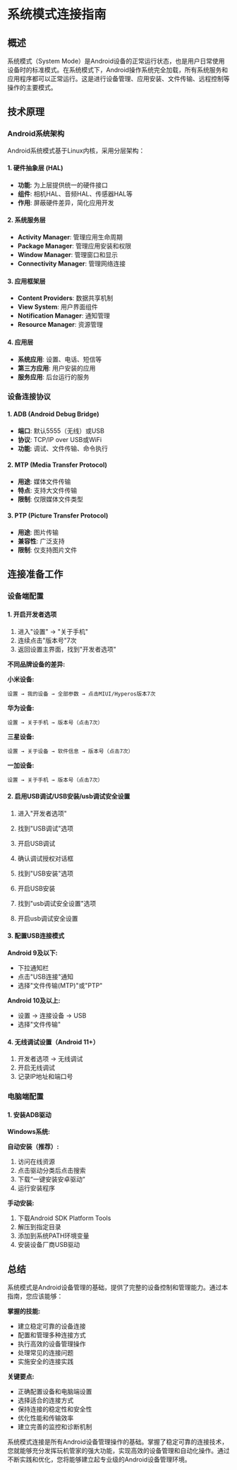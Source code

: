 # 系统模式连接指南

## 概述

系统模式（System Mode）是Android设备的正常运行状态，也是用户日常使用设备时的标准模式。在系统模式下，Android操作系统完全加载，所有系统服务和应用程序都可以正常运行。这是进行设备管理、应用安装、文件传输、远程控制等操作的主要模式。

## 技术原理

### Android系统架构

Android系统模式基于Linux内核，采用分层架构：

#### 1. 硬件抽象层 (HAL)
- **功能**: 为上层提供统一的硬件接口
- **组件**: 相机HAL、音频HAL、传感器HAL等
- **作用**: 屏蔽硬件差异，简化应用开发

#### 2. 系统服务层
- **Activity Manager**: 管理应用生命周期
- **Package Manager**: 管理应用安装和权限
- **Window Manager**: 管理窗口和显示
- **Connectivity Manager**: 管理网络连接

#### 3. 应用框架层
- **Content Providers**: 数据共享机制
- **View System**: 用户界面组件
- **Notification Manager**: 通知管理
- **Resource Manager**: 资源管理

#### 4. 应用层
- **系统应用**: 设置、电话、短信等
- **第三方应用**: 用户安装的应用
- **服务应用**: 后台运行的服务

### 设备连接协议

#### 1. ADB (Android Debug Bridge)
- **端口**: 默认5555（无线）或USB
- **协议**: TCP/IP over USB或WiFi
- **功能**: 调试、文件传输、命令执行

#### 2. MTP (Media Transfer Protocol)
- **用途**: 媒体文件传输
- **特点**: 支持大文件传输
- **限制**: 仅限媒体文件类型

#### 3. PTP (Picture Transfer Protocol)
- **用途**: 图片传输
- **兼容性**: 广泛支持
- **限制**: 仅支持图片文件

## 连接准备工作

### 设备端配置

#### 1. 开启开发者选项

1. 进入"设置" → "关于手机"
2. 连续点击"版本号"7次
3. 返回设置主界面，找到"开发者选项"

**不同品牌设备的差异:**

**小米设备:**
```
设置 → 我的设备 → 全部参数 → 点击MIUI/Hyperos版本7次
```

**华为设备:**
```
设置 → 关于手机 → 版本号（点击7次）
```

**三星设备:**
```
设置 → 关于设备 → 软件信息 → 版本号（点击7次）
```

**一加设备:**
```
设置 → 关于手机 → 版本号（点击7次）
```

#### 2. 启用USB调试/USB安装/usb调试安全设置

1. 进入"开发者选项"
2. 找到"USB调试"选项
3. 开启USB调试
4. 确认调试授权对话框

5. 找到"USB安装"选项
6. 开启USB安装
7. 找到"usb调试安全设置"选项
8. 开启usb调试安全设置

#### 3. 配置USB连接模式

**Android 9及以下:**
- 下拉通知栏
- 点击"USB连接"通知
- 选择"文件传输(MTP)"或"PTP"

**Android 10及以上:**
- 设置 → 连接设备 → USB
- 选择"文件传输"

#### 4. 无线调试设置（Android 11+）

1. 开发者选项 → 无线调试
2. 开启无线调试
3. 记录IP地址和端口号

### 电脑端配置

#### 1. 安装ADB驱动

**Windows系统:**

**自动安装（推荐）:**
1. 访问在线资源
2. 点击驱动分类后点击搜索
3. 下载“一键安装安卓驱动”
4. 运行安装程序

**手动安装:**
1. 下载Android SDK Platform Tools
2. 解压到指定目录
3. 添加到系统PATH环境变量
4. 安装设备厂商USB驱动



## 总结

系统模式是Android设备管理的基础，提供了完整的设备控制和管理能力。通过本指南，您应该能够：

**掌握的技能:**
- 建立稳定可靠的设备连接
- 配置和管理多种连接方式
- 执行高效的设备管理操作
- 处理常见的连接问题
- 实施安全的连接实践

**关键要点:**
- 正确配置设备和电脑端设置
- 选择适合的连接方式
- 保持连接的稳定性和安全性
- 优化性能和传输效率
- 建立完善的监控和诊断机制

系统模式连接是所有Android设备管理操作的基础。掌握了稳定可靠的连接技术，您就能够充分发挥玩机管家的强大功能，实现高效的设备管理和自动化操作。通过不断实践和优化，您将能够建立起专业级的Android设备管理环境。
